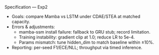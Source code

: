 Specification — Exp2

- Goals: compare Mamba vs LSTM under CDAE/STEA at matched capacity.
- Errors & adjustments:
  - mamba-ssm install failure: fallback to GRU stub; record limitation.
  - Training instability: gradient clip at 1.0; reduce LR to 5e-4.
  - Params mismatch: tune hidden_dim to match baseline within ±10%.
- Reporting: per-seed F1/ECE/NLL; throughput via timed inference.
